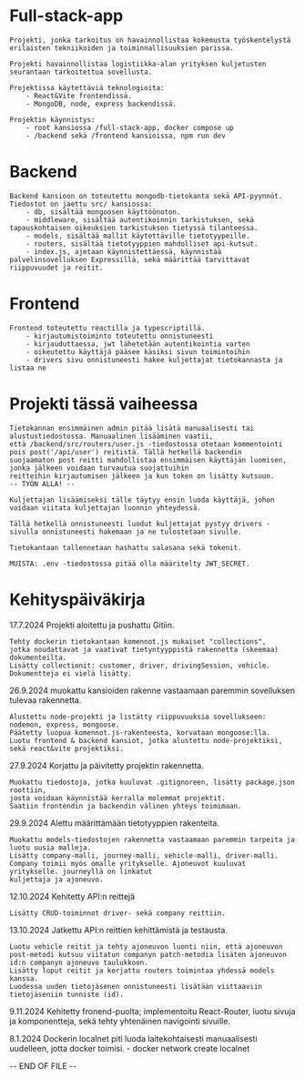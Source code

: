 
# Full-stack-app

    Projekti, jonka tarkoitus on havainnollistaa kokemusta työskentelystä
    erilaisten tekniikoiden ja toiminnallisuuksien parissa.
    
    Projekti havainnollistaa logistiikka-alan yrityksen kuljetusten seurantaan tarkoitettua sovellusta.

    Projektissa käytettäviä teknologioita: 
        - React&Vite frontendissä.
        - MongoDB, node, express backendissä.

    Projektin käynnistys:
        - root kansiossa /full-stack-app, docker compose up
        - /backend sekä /frontend kansioissa, npm run dev

# Backend

    Backend kansioon on toteutettu mongodb-tietokanta sekä API-pyynnöt. Tiedostot on jaettu src/ kansiossa:
        - db, sisältää mongoosen käyttöönoton.
        - middleware, sisältää autentikoinnin tarkistuksen, sekä tapauskohtaisen oikeuksien tarkistuksen tietyssä tilanteessa.
        - models, sisältää mallit käytettäville tietotyypeille.
        - routers, sisältää tietotyyppien mahdolliset api-kutsut.
        - index.js, ajetaan käynnistettäessä, käynnistää palvelinsovelluksen Expressillä, sekä määrittää tarvittavat riippuvuudet ja reitit.

# Frontend

    Frontend toteutettu reactilla ja typescriptillä.
        - kirjautumistoiminto toteutettu onnistuneesti
        - kirjauduttaessa, jwt lähetetään autentikointia varten
        - oikeutettu käyttäjä pääsee käsiksi sivun toimintoihin
        - drivers sivu onnistuneesti hakee kuljettajat tietokannasta ja listaa ne

# Projekti tässä vaiheessa
    Tietokannan ensimmäinen admin pitää lisätä manuaalisesti tai alustustiedostossa. Manuaalinen lisääminen vaatii,
    että /backend/src/routers/user.js -tiedostossa otetaan kommentointi pois post('/api/user') reitistä. Tällä hetkellä backendin
    suojaamaton post reitti mahdollistaa ensimmäisen käyttäjän luomisen, jonka jälkeen voidaan turvautua suojattuihin 
    reitteihin kirjautumisen jälkeen ja kun token on lisätty kutsuun.       -- TYÖN ALLA! --

    Kuljettajan lisäämiseksi tälle täytyy ensin luoda käyttäjä, johon voidaan viitata kuljettajan luonnin yhteydessä.

    Tällä hetkellä onnistuneesti luodut kuljettajat pystyy drivers -sivulla onnistuneesti hakemaan ja ne tulostetaan sivulle.

    Tietokantaan tallennetaan hashattu salasana sekä tokenit.

    MUISTA: .env -tiedostossa pitää olla määritelty JWT_SECRET.


# Kehityspäiväkirja

17.7.2024
    Projekti aloitettu ja pushattu Gitiin.

    Tehty dockerin tietokantaan komennot.js mukaiset "collections",
    jotka noudattavat ja vaativat tietyntyyppistä rakennetta (skeemaa) dokumenteilta.
    Lisätty collectionit: customer, driver, drivingSession, vehicle.
    Dokumentteja ei vielä lisätty.

26.9.2024
    muokattu kansioiden rakenne vastaamaan paremmin sovelluksen tulevaa rakennetta.

    Alustettu node-projekti ja listätty riippuvuuksia sovellukseen: nodemon, express, mongoose.
    Päätetty luopua komennot.js-rakenteesta, korvataan mongoose:lla.
    Luotu frontend & backend kansiot, jotka alustettu node-projektiksi, sekä react&vite projektiksi.

27.9.2024
    Korjattu ja päivitetty projektin rakennetta.

    Muokattu tiedostoja, jotka kuuluvat .gitignoreen, lisätty package.json roottiin, 
    josta voidaan käynnistää kerralla molemmat projektit.
    Saatiin frontendin ja backendin välinen yhteys toimimaan.

29.9.2024
    Alettu määrittämään tietotyyppien rakenteita.

    Muokattu models-tiedostojen rakennetta vastaamaan paremmin tarpeita ja luotu uusia malleja.
    Lisätty company-malli, journey-malli, vehicle-malli, driver-malli.
    Company toimii myös omalle yritykselle. Ajoneuvot kuuluvat yritykselle. journeyllä on linkatut
    kuljettaja ja ajoneuvo.

12.10.2024
    Kehitetty API:n reittejä

    Lisätty CRUD-toiminnot driver- sekä company reittiin.

13.10.2024
    Jatkettu API:n reittien kehittämistä ja testausta.

    Luotu vehicle reitit ja tehty ajoneuvon luonti niin, että ajoneuvon 
    post-metodi kutsuu viitatun companyn patch-metodia lisäten ajoneuvon id:n companyn ajoneuvo taulukkoon.
    Lisätty loput reitit ja korjattu routers toimintaa yhdessä models kanssa.
    Luodessa uuden tietojäsenen onnistuneesti lisätään viittaaviin tietojäseniin tunniste (id).

9.11.2024
    Kehitetty fronend-puolta; implementoitu React-Router, luotu sivuja ja komponentteja, sekä tehty yhtenäinen navigointi sivuille.

8.1.2024
    Dockerin localnet piti luoda laitekohtaisesti manuaalisesti uudelleen, jotta docker toimisi.
    - docker network create localnet


-- END OF FILE --

